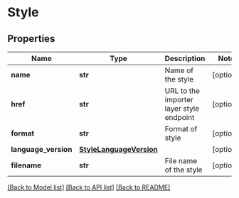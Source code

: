 # Style

## Properties
Name | Type | Description | Notes
------------ | ------------- | ------------- | -------------
**name** | **str** | Name of the style | [optional] 
**href** | **str** | URL to the importer layer style endpoint | [optional] 
**format** | **str** | Format of style | [optional] 
**language_version** | [**StyleLanguageVersion**](StyleLanguageVersion.md) |  | [optional] 
**filename** | **str** | File name of the style | [optional] 

[[Back to Model list]](../README.md#documentation-for-models) [[Back to API list]](../README.md#documentation-for-api-endpoints) [[Back to README]](../README.md)


